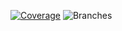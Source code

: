 [![Coverage](.github/badges/jacoco.svg)](https://github.com/grm/heatmanager/actions/workflows/build.yml)
![Branches](.github/badges/branches.svg)